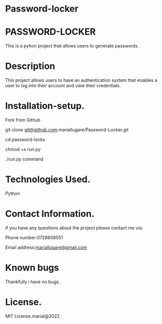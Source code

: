 # Password-locker
# PASSWORD-LOCKER
This is a pyhon project that allows users to generate passwords.

# Description
This project allows users to  have an authentication system that enables a user to log into their account and view their credentials.



# Installation-setup.
Fork from Github

git clone git@github.com:mariallugare/Password-Locker.git

cd password-locks

chmod +x run.py

./run.py command
# Technologies Used.
Python

# Contact Information.

if you have any questions about the project please contact me via:

Phone number:0728608551

Email address:mariallugare@gmail.com

# Known bugs
Thankfully i have no bugs.

# License.
MIT License.marial@2022
